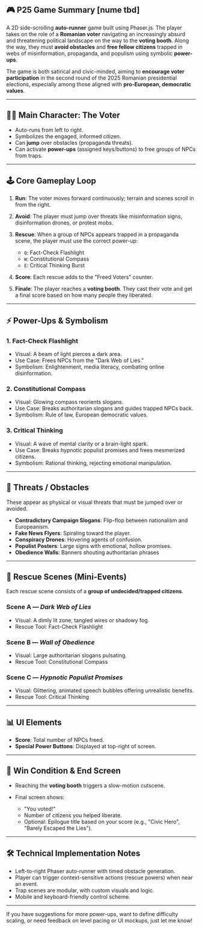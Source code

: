 ## 🎮 P25 Game Summary [nume tbd]

A 2D side-scrolling **auto-runner** game built using Phaser.js. The player takes on the role of a **Romanian voter** navigating an increasingly absurd and threatening political landscape on the way to the **voting booth**. Along the way, they must **avoid obstacles** and **free fellow citizens** trapped in webs of misinformation, propaganda, and populism using symbolic **power-ups**.

The game is both satirical and civic-minded, aiming to **encourage voter participation** in the second round of the 2025 Romanian presidential elections, especially among those aligned with **pro-European, democratic values**.

---

## 🧑‍💼 Main Character: The Voter

* Auto-runs from left to right.
* Symbolizes the engaged, informed citizen.
* Can **jump** over obstacles (propaganda threats).
* Can activate **power-ups** (assigned keys/buttons) to free groups of NPCs from traps.

---

## 🕹️ Core Gameplay Loop

1. **Run**: The voter moves forward continuously; terrain and scenes scroll in from the right.
2. **Avoid**: The player must jump over threats like misinformation signs, disinformation drones, or protest mobs.
3. **Rescue**: When a group of NPCs appears trapped in a propaganda scene, the player must use the correct power-up:

   * `Q`: Fact-Check Flashlight
   * `W`: Constitutional Compass
   * `E`: Critical Thinking Burst
4. **Score**: Each rescue adds to the "Freed Voters" counter.
5. **Finale**: The player reaches a **voting booth**. They cast their vote and get a final score based on how many people they liberated.

---

## ⚡️ Power-Ups & Symbolism

### 1. **Fact-Check Flashlight**

* Visual: A beam of light pierces a dark area.
* Use Case: Frees NPCs from the "Dark Web of Lies."
* Symbolism: Enlightenment, media literacy, combating online disinformation.

### 2. **Constitutional Compass**

* Visual: Glowing compass reorients slogans.
* Use Case: Breaks authoritarian slogans and guides trapped NPCs back.
* Symbolism: Rule of law, European democratic values.

### 3. **Critical Thinking**

* Visual: A wave of mental clarity or a brain-light spark.
* Use Case: Breaks hypnotic populist promises and frees mesmerized citizens.
* Symbolism: Rational thinking, rejecting emotional manipulation.

---

## 🧨 Threats / Obstacles

These appear as physical or visual threats that must be jumped over or avoided.

* **Contradictory Campaign Slogans**: Flip-flop between nationalism and Europeanism.
* **Fake News Flyers**: Spiraling toward the player.
* **Conspiracy Drones**: Hovering agents of confusion.
* **Populist Posters**: Large signs with emotional, hollow promises.
* **Obedience Walls**: Banners shouting authoritarian phrases

---

## 👥 Rescue Scenes (Mini-Events)

Each rescue scene consists of a **group of undecided/trapped citizens**.

### Scene A — *Dark Web of Lies*

* Visual: A dimly lit zone, tangled wires or shadowy fog.
* Rescue Tool: Fact-Check Flashlight

### Scene B — *Wall of Obedience*

* Visual: Large authoritarian slogans pulsating.
* Rescue Tool: Constitutional Compass

### Scene C — *Hypnotic Populist Promises*

* Visual: Glittering, animated speech bubbles offering unrealistic benefits.
* Rescue Tool: Critical Thinking

---

## 📊 UI Elements

* **Score**: Total number of NPCs freed.
* **Special Power Buttons**: Displayed at top-right of screen.

---

## 🎯 Win Condition & End Screen

* Reaching the **voting booth** triggers a slow-motion cutscene.
* Final screen shows:

  * "You voted!"
  * Number of citizens you helped liberate.
  * Optional: Epilogue title based on your score (e.g., "Civic Hero", "Barely Escaped the Lies").

---

## 🛠️ Technical Implementation Notes

* Left-to-right Phaser auto-runner with timed obstacle generation.
* Player can trigger context-sensitive actions (rescue powers) when near an event.
* Trap scenes are modular, with custom visuals and logic.
* Mobile and keyboard-friendly control scheme.

---

If you have suggestions for more power-ups, want to define difficulty scaling, or need feedback on level pacing or UI mockups, just let me know!
